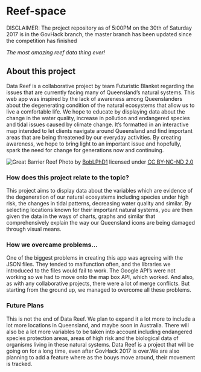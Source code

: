 # Reef-space
DISCLAIMER: The project repository as of 5:00PM on the 30th of Saturday 2017 is in the GovHack branch, the master branch has been updated since the competition has finished

*The most amazing reef data thing ever!*

## About this project

Data Reef is a collaborative project by team Futuristic Blanket regarding the issues that are currently facing many of Queensland’s natural systems.
This web app was inspired by the lack of awareness among Queenslanders about the degenerating condition of the natural ecosystems that allow us to live a comfortable life.
We hope to educate by displaying data about the change in the water quality, increase in pollution and endangered species and tidal issues caused by climate change.
It’s formatted in an interactive map intended to let clients navigate around Queensland and find important areas that are being threatened by our everyday activities.
By creating awareness, we hope to bring light to an important issue and hopefully, spark the need for change for generations now and continuing.

![Great Barrier Reef](https://farm5.staticflickr.com/4312/36098187321_6592c8fb0b_k_d.jpg)
Photo by [BobLPhD1](https://www.flickr.com/photos/wickwob/) licensed under [CC BY-NC-ND 2.0](https://creativecommons.org/licenses/by-nc-nd/2.0/legalcode)

### How does this project relate to the topic?

This project aims to display data about the variables which are evidence of the degeneration of our natural ecosystems including species under high risk, the changes in tidal patterns, decreasing water quality and similar. By selecting locations known for their important natural systems, you are then given the data in the ways of charts, graphs and similar that comprehensively explain the way our Queensland icons are being damaged through visual means.

### How we overcame problems...

One of the biggest problems in creating this app was agreeing with the JSON files. They tended to malfunction often, and the libraries we introduced to the files would fail to work. The Google API’s were not working so we had to move onto the map box API, which worked. And also, as with any collaborative projects, there were a lot of merge conflicts. But starting from the ground up, we managed to overcome all these problems.

### Future Plans

This is not the end of Data Reef. We plan to expand it a lot more to include a lot more locations in Queensland, and maybe soon in Australia. There will also be a lot more variables to be taken into account including endangered species protection areas, areas of high risk and the biological data of organisms living in these natural systems. Data Reef is a project that will be going on for a long time, even after GovHack 2017 is over.We are also planning to add a feature where as the bouys move around, their movement is tracked.

